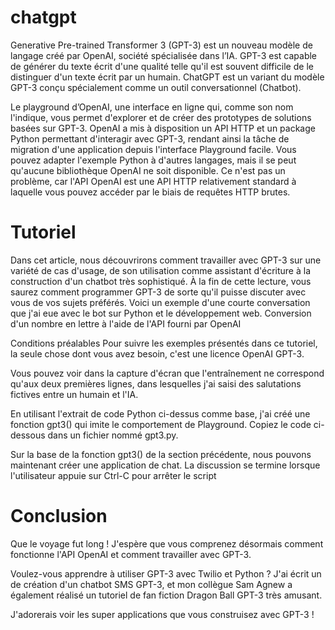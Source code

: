 # chatgpt

Generative Pre-trained Transformer 3 (GPT-3) est un nouveau modèle de langage créé par OpenAI, société spécialisée dans l’IA. GPT-3 est capable de générer du texte écrit d'une qualité telle qu'il est souvent difficile de le distinguer d'un texte écrit par un humain. ChatGPT est un variant du modèle GPT-3 conçu spécialement comme  un outil conversationnel (Chatbot).

Le playground d’OpenAI, une interface en ligne qui, comme son nom l'indique, vous permet d'explorer et de créer des prototypes de solutions basées sur GPT-3. OpenAI a mis à disposition un API HTTP et un package Python permettant d'interagir avec GPT-3, rendant ainsi la tâche de migration d'une application depuis l'interface Playground facile. Vous pouvez adapter l'exemple Python à d'autres langages, mais il se peut qu'aucune bibliothèque OpenAI ne soit disponible. Ce n'est pas un problème, car l'API OpenAI est une API HTTP relativement standard à laquelle vous pouvez accéder par le biais de requêtes HTTP brutes.


# Tutoriel

Dans cet article, nous découvrirons comment travailler avec GPT-3 sur une variété de cas d'usage, de son utilisation comme assistant d'écriture à la construction d'un chatbot très sophistiqué. À la fin de cette lecture, vous saurez comment programmer GPT-3 de sorte qu'il puisse discuter avec vous de vos sujets préférés. Voici un exemple d'une courte conversation que j'ai eue avec le bot sur Python et le développement web.
Conversion d'un nombre en lettre à l'aide de l'API fourni par OpenAI

Conditions préalables
Pour suivre les exemples présentés dans ce tutoriel, la seule chose dont vous avez besoin, c'est une licence OpenAI GPT-3.

Vous pouvez voir dans la capture d'écran que l'entraînement ne correspond qu'aux deux premières lignes, dans lesquelles j'ai saisi des salutations fictives entre un humain et l'IA.


En utilisant l'extrait de code Python ci-dessus comme base, j'ai créé une fonction gpt3() qui imite le comportement de Playground. Copiez le code ci-dessous dans un fichier nommé gpt3.py.

Sur la base de la fonction gpt3() de la section précédente, nous pouvons maintenant créer une application de chat.
La discussion se termine lorsque l'utilisateur appuie sur Ctrl-C pour arrêter le script

# Conclusion
Que le voyage fut long ! J'espère que vous comprenez désormais comment fonctionne l'API OpenAI et comment travailler avec GPT-3.

Voulez-vous apprendre à utiliser GPT-3 avec Twilio et Python ? J'ai écrit un de création d'un chatbot SMS GPT-3, et mon collègue Sam Agnew a également réalisé un tutoriel de fan fiction Dragon Ball GPT-3 très amusant.

J'adorerais voir les super applications que vous construisez avec GPT-3 !
